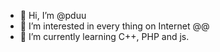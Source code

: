 - 👋 Hi, I’m @pduu
- 👀 I’m interested in every thing on Internet @@
- 🌱 I’m currently learning C++, PHP and js.

<!---
pduu/pduu is a ✨ special ✨ repository because its `README.md` (this file) appears on your GitHub profile.
You can click the Preview link to take a look at your changes.
--->

